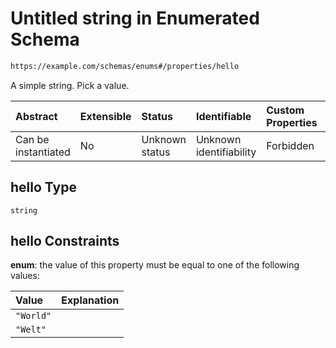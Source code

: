 # Untitled string in Enumerated  Schema

```txt
https://example.com/schemas/enums#/properties/hello
```

A simple string. Pick a value.

| Abstract            | Extensible | Status         | Identifiable            | Custom Properties | Additional Properties | Access Restrictions | Defined In                                                                          |
| :------------------ | :--------- | :------------- | :---------------------- | :---------------- | :-------------------- | :------------------ | :---------------------------------------------------------------------------------- |
| Can be instantiated | No         | Unknown status | Unknown identifiability | Forbidden         | Allowed               | none                | [enums.schema.json*](../generated-schemas/enums.schema.json "open original schema") |

## hello Type

`string`

## hello Constraints

**enum**: the value of this property must be equal to one of the following values:

| Value     | Explanation |
| :-------- | :---------- |
| `"World"` |             |
| `"Welt"`  |             |
